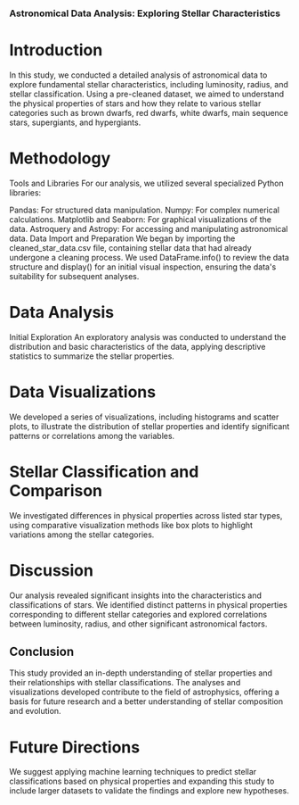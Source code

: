 ### Astronomical Data Analysis: Exploring Stellar Characteristics
# Introduction
In this study, we conducted a detailed analysis of astronomical data to explore fundamental stellar characteristics, including luminosity, radius, and stellar classification. Using a pre-cleaned dataset, we aimed to understand the physical properties of stars and how they relate to various stellar categories such as brown dwarfs, red dwarfs, white dwarfs, main sequence stars, supergiants, and hypergiants.

# Methodology
Tools and Libraries
For our analysis, we utilized several specialized Python libraries:

Pandas: For structured data manipulation.
Numpy: For complex numerical calculations.
Matplotlib and Seaborn: For graphical visualizations of the data.
Astroquery and Astropy: For accessing and manipulating astronomical data.
Data Import and Preparation
We began by importing the cleaned_star_data.csv file, containing stellar data that had already undergone a cleaning process. We used DataFrame.info() to review the data structure and display() for an initial visual inspection, ensuring the data's suitability for subsequent analyses.

# Data Analysis
Initial Exploration
An exploratory analysis was conducted to understand the distribution and basic characteristics of the data, applying descriptive statistics to summarize the stellar properties.

# Data Visualizations
We developed a series of visualizations, including histograms and scatter plots, to illustrate the distribution of stellar properties and identify significant patterns or correlations among the variables.

# Stellar Classification and Comparison
We investigated differences in physical properties across listed star types, using comparative visualization methods like box plots to highlight variations among the stellar categories.

# Discussion
Our analysis revealed significant insights into the characteristics and classifications of stars. We identified distinct patterns in physical properties corresponding to different stellar categories and explored correlations between luminosity, radius, and other significant astronomical factors.

## Conclusion
This study provided an in-depth understanding of stellar properties and their relationships with stellar classifications. The analyses and visualizations developed contribute to the field of astrophysics, offering a basis for future research and a better understanding of stellar composition and evolution.

# Future Directions
We suggest applying machine learning techniques to predict stellar classifications based on physical properties and expanding this study to include larger datasets to validate the findings and explore new hypotheses.

